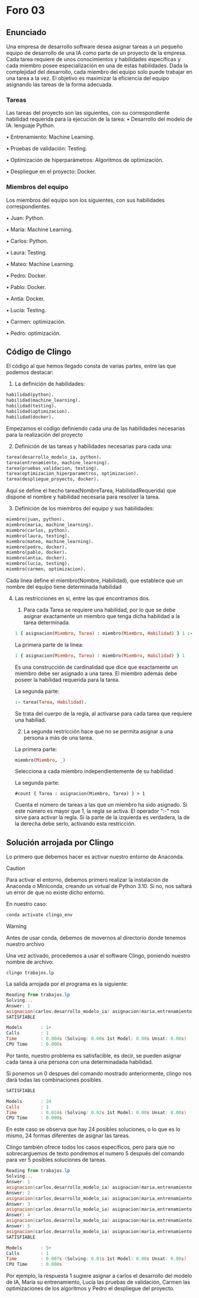 # Foro 03

## Enunciado

Una empresa de desarrollo software desea asignar tareas a un pequeño equipo de desarrollo de una IA como parte de un proyecto de la empresa. Cada tarea requiere de unos conocimientos y habilidades específicas y cada miembro posee especialización en una de estas habilidades. Dada la complejidad del desarrollo, cada miembro del equipo solo puede trabajar en una tarea a la vez. El objetivo es maximizar la eficiencia del equipo asignando las tareas de la forma adecuada.

### Tareas

Las tareas del proyecto son las siguientes, con su correspondiente habilidad requerida para la ejecución de la tarea:
• Desarrollo del modelo de IA: lenguaje Python.

• Entrenamiento: Machine Learning.

• Pruebas de validación: Testing.

• Optimización de hiperparámetros: Algoritmos de optimización.

• Despliegue en el proyecto: Docker.

### Miembros del equipo

Los miembros del equipo son los siguientes, con sus habilidades correspondientes.

• Juan: Python.

• María: Machine Learning.

• Carlos: Python.

• Laura: Testing.

• Mateo: Machine Learning.

• Pedro: Docker.

• Pablo: Docker.

• Antía: Docker.

• Lucía: Testing.

• Carmen: optimización.

• Pedro: optimización.

## Código de Clingo

El código al que hemos llegado consta de varias partes, entre las que podemos destacar:

1. La definición de habilidades:

```prolog
habilidad(python).
habilidad(machine_learning).
habilidad(testing).
habilidad(optimizacion).
habilidad(docker).
```

Empezamos el codigo definiendo cada una de las habilidades necesarias para la realización del proyecto

2. Definición de las tareas y habilidades necesarias para cada una:

```prolog
tarea(desarrollo_modelo_ia, python).
tarea(entrenamiento, machine_learning).
tarea(pruebas_validacion, testing).
tarea(optimizacion_hiperparametros, optimizacion).
tarea(despliegue_proyecto, docker).
```

Aquí se define el hecho tarea(NombreTarea, HabilidadRequerida) que dispone el nombre y habilidad necesaria para resolver la tarea.

3. Definición de los miembros del equipo y sus habilidades:

```prolog
miembro(juan, python).
miembro(maria, machine_learning).
miembro(carlos, python).
miembro(laura, testing).
miembro(mateo, machine_learning).
miembro(pedro, docker).
miembro(pablo, docker).
miembro(antia, docker).
miembro(lucia, testing).
miembro(carmen, optimizacion).
```

Cada linea define el miembro(Nombre, Habilidad), que establece que un nombre del equipo tiene determinada habilidad

4. Las restricciones en si, entre las que encontramos dos.

   1. Para cada Tarea se requiere una habilidad, por lo que se debe asignar exactamente un miembro que tenga dicha habilidad a la tarea determinada.

   ```prolog
   1 { asignacion(Miembro, Tarea) : miembro(Miembro, Habilidad) } 1 :- tarea(Tarea, Habilidad).
   ```

   La primera parte de la linea:

   ```prolog
   1 { asignacion(Miembro, Tarea) : miembro(Miembro, Habilidad) } 1
   ```

   Es una construcción de cardinalidad que dice que exactamente un miembro debe ser asignado a una tarea. El miembro además debe poseer la habilidad requerida para la tarea.

   La segunda parte:

   ```prolog
   :- tarea(Tarea, Habilidad).
   ```

   Se trata del cuerpo de la regla, al activarse para cada tarea que requiere una habiliad.

   2. La segunda restricción hace que no se permita asignar a una persona a más de una tarea.

   La primera parte:

   ```prolog
   miembro(Miembro, _)
   ```

   Selecciona a cada miembro independientemente de su habilidad

   La segunda parte:

   ```prolog´
   #count { Tarea : asignacion(Miembro, Tarea) } > 1
   ```

   Cuenta el número de tareas a las que un miembro ha sido asignado. Si este número es mayor que 1, la regla se activa.
   El operador ":-" nos sirve para activar la regla. Si la parte de la izquierda es verdadera, la de la derecha debe serlo, activando esta restricción.

## Solución arrojada por Clingo

Lo primero que debemos hacer es activar nuestro entorno de Anaconda.

> [!CAUTION]
> Para activar el entorno, debemos primero realizar la instalación de Anaconda o Miniconda, creando un virtual de Python 3.10. Si no, nos saltará un error de que no existe dicho entorno.

En nuestro caso:

```powershell
conda activate clingo_env
```

> [!WARNING]
> Antes de usar conda, debemos de movernos al directorio donde tenemos nuestro archivo

Una vez activado, procedemos a usar el software Clingo, poniendo nuestro nombre de archivo:

```
clingo trabajos.lp
```

La salida arrojada por el programa es la siguiente:

```powershell
Reading from trabajos.lp
Solving...
Answer: 1
asignacion(carlos,desarrollo_modelo_ia) asignacion(maria,entrenamiento) asignacion(lucia,pruebas_validacion) asignacion(carmen,optimizacion_hiperparametros) asignacion(pedro,despliegue_proyecto)
SATISFIABLE

Models       : 1+
Calls        : 1
Time         : 0.004s (Solving: 0.00s 1st Model: 0.00s Unsat: 0.00s)
CPU Time     : 0.000s
```

Por tanto, nuestro problema es satisfacible, es decir, se pueden asignar cada tarea a una persona con una determinadada habilidad.

Si ponemos un 0 despues del comando mostrado anteriormente, clingo nos dará todas las combinaciones posibles.

```powershell
SATISFIABLE

Models       : 24
Calls        : 1
Time         : 0.024s (Solving: 0.02s 1st Model: 0.00s Unsat: 0.00s)
CPU Time     : 0.000s
```

En este caso se observa que hay 24 posibles soluciones, o lo que es lo mismo, 24 formas diferentes de asignar las tareas.

Clingo también ofrece todos los casos específicos, pero para que no sobrecarguemos de texto pondremos el numero 5 después del comando para ver 5 posibles soluciones de tareas.

```powershell
Reading from trabajos.lp
Solving...
Answer: 1
asignacion(carlos,desarrollo_modelo_ia) asignacion(maria,entrenamiento) asignacion(lucia,pruebas_validacion) asignacion(carmen,optimizacion_hiperparametros) asignacion(pedro,despliegue_proyecto)
Answer: 2
asignacion(carlos,desarrollo_modelo_ia) asignacion(maria,entrenamiento) asignacion(lucia,pruebas_validacion) asignacion(carmen,optimizacion_hiperparametros) asignacion(pablo,despliegue_proyecto)
Answer: 3
asignacion(carlos,desarrollo_modelo_ia) asignacion(maria,entrenamiento) asignacion(lucia,pruebas_validacion) asignacion(carmen,optimizacion_hiperparametros) asignacion(antia,despliegue_proyecto)
Answer: 4
asignacion(carlos,desarrollo_modelo_ia) asignacion(maria,entrenamiento) asignacion(laura,pruebas_validacion) asignacion(carmen,optimizacion_hiperparametros) asignacion(pablo,despliegue_proyecto)
Answer: 5
asignacion(carlos,desarrollo_modelo_ia) asignacion(maria,entrenamiento) asignacion(laura,pruebas_validacion) asignacion(carmen,optimizacion_hiperparametros) asignacion(antia,despliegue_proyecto)
SATISFIABLE

Models       : 5+
Calls        : 1
Time         : 0.007s (Solving: 0.01s 1st Model: 0.00s Unsat: 0.00s)
CPU Time     : 0.000s
```

Por ejemplo, la respuesta 1 sugiere asignar a carlos el desarrollo del modelo de IA, María su entrenamiento, Lucía las pruebas de validación, Carmen las optimizaciones de los algoritmos y Pedro el despliegue del proyecto.
